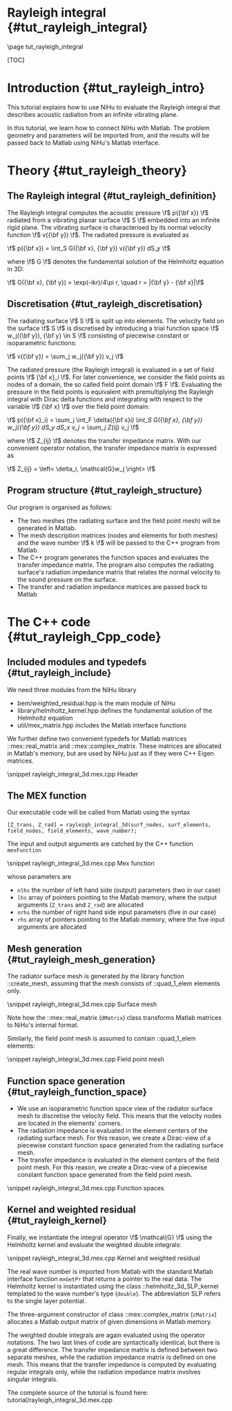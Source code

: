 Rayleigh integral {#tut_rayleigh_integral}
=================

\page tut_rayleigh_integral

[TOC]

Introduction {#tut_rayleigh_intro}
============

This tutorial explains how to use NiHu to evaluate the Rayleigh integral that describes acoustic radiation from an infinite vibrating plane.

In this tutorial, we learn how to connect NiHu with Matlab.
The problem geometry and parameters will be imported from, and the results will be passed back to Matlab using NiHu's Matlab interface.

Theory {#tut_rayleigh_theory}
======

The Rayleigh integral {#tut_rayleigh_definition}
---------------------

The Rayleigh integral computes the acoustic pressure \f$ p({\bf x}) \f$ radiated from a vibrating planar surface \f$ S \f$ embedded into an infinite rigid plane.
The vibrating surface is characterised by its normal velocity function \f$ v({\bf y}) \f$.
The radiated pressure is evaluated as

\f$ p({\bf x}) = \int_S G({\bf x}, {\bf y}) v({\bf y}) dS_y \f$

where \f$ G \f$ denotes the fundamental solution of the Helmholtz equation in 3D:

\f$ G({\bf x}, {\bf y}) = \exp(-ikr)/4\pi r, \quad r = |{\bf y} - {\bf x}|\f$

Discretisation {#tut_rayleigh_discretisation}
--------------

The radiating surface \f$ S \f$ is split up into elements.
The velocity field on the surface \f$ S \f$ is discretised by introducing a trial function space \f$ w_j({\bf y}), {\bf y} \in S \f$ consisting of piecewise constant or isoparametric functions:

\f$ v({\bf y}) = \sum_j w_j({\bf y}) v_j \f$

The radiated pressure (the Rayleigh integral) is evaluated in a set of field points \f$ {\bf x}_i \f$.
For later convenience, we consider the field points as nodes of a domain, the so called field point domain \f$ F \f$.
Evaluating the pressure in the field points is equivalent with premultiplying the Rayleigh integral with Dirac delta functions and integrating with respect to the variable \f$ {\bf x} \f$ over the field point domain:

\f$ p({\bf x}_i) = \sum_j \int_F \delta({\bf x}_i) \int_S G({\bf x}, {\bf y}) w_j({\bf y}) dS_y dS_x v_j
 = \sum_j Z_{ij} v_j \f$
 
where \f$ Z_{ij} \f$ denotes the transfer impedance matrix. With our convenient operator notation, the transfer impedance matrix is expressed as

\f$ Z_{ij} = \left< \delta_i, \mathcal{G}w_j \right> \f$


Program structure {#tut_rayleigh_structure}
-----------------

Our program is organised as follows:
- The two meshes (the radiating surface and the field point mesh) will be generated in Matlab.
- The mesh description matrices (nodes and elements for both meshes) and the wave number \f$ k \f$ will be passed to the C++ program from Matlab.
- The C++ program generates the function spaces and evaluates the transfer impedance matrix. The program also computes the radiating surface's radiation impedance matrix that relates the normal velocity to the sound pressure on the surface.
- The transfer and radiation impedance matrices are passed back to Matlab


The C++ code {#tut_rayleigh_Cpp_code}
============

Included modules and typedefs {#tut_rayleigh_include}
-----------------------------

We need three modules from the NiHu library
- bem/weighted_residual.hpp is the main module of NiHu
- library/helmholtz_kernel.hpp defines the fundamental solution of the Helmholtz equation
- util/mex_matrix.hpp includes the Matlab interface functions

We further define two convenient typedefs for Matlab matrices ::mex::real_matrix and ::mex::complex_matrix.
These matrices are allocated in Matlab's memory, but are used by NiHu just as if they were C++ Eigen matrices.

\snippet rayleigh_integral_3d.mex.cpp Header

The MEX function
----------------

Our executable code will be called from Matlab using the syntax

	[Z_trans, Z_rad] = rayleigh_integral_3d(surf_nodes, surf_elements, field_nodes, field_elements, wave_number);
	
The input and output arguments are catched by the C++ function `mexFunction`

\snippet rayleigh_integral_3d.mex.cpp Mex function

whose parameters are
- `nlhs` the number of left hand side (output) parameters (two in our case)
- `lhs` array of pointers pointing to the Matlab memory, where the output arguments (`Z_trans` and `Z_rad`) are allocated
- `nrhs` the number of right hand side input parameters (five in our case)
- `rhs` array of pointers pointing to the Matlab memory, where the five input arguments are allocated

Mesh generation {#tut_rayleigh_mesh_generation}
---------------

The radiator surface mesh is generated by the library function ::create_mesh, assuming that the mesh consists of ::quad_1_elem elements only.

\snippet rayleigh_integral_3d.mex.cpp Surface mesh

Note how the ::mex::real_matrix (`dMatrix`) class transforms Matlab matrices to NiHu's internal format.

Similarly, the field point mesh is assumed to contain ::quad_1_elem elements:

\snippet rayleigh_integral_3d.mex.cpp Field point mesh

Function space generation {#tut_rayleigh_function_space}
-------------------------

- We use an isoparametric function space view of the radiator surface mesh to discretise the velocity field. This means that the velocity nodes are located in the elements' corners.
- The radiation impedance is evaluated in the element centers of the radiating surface mesh. For this reason, we create a Dirac-view of a piecewise constant function space generated from the radiating surface mesh.
- The transfer impedance is evaluated in the element centers of the field point mesh. For this reason, we create a Dirac-view of a piecewise constant function space generated from the field point mesh.

\snippet rayleigh_integral_3d.mex.cpp Function spaces

Kernel and weighted residual {#tut_rayleigh_kernel}
----------------------------

Finally, we instantiate the integral operator \f$ \mathcal{G} \f$ using the Helmholtz kernel and evaluate the weighted double integrals:

\snippet rayleigh_integral_3d.mex.cpp Kernel and weighted residual

The real wave number is imported from Matlab with the standard Matlab interface function `mxGetPr` that returns a pointer to the real data.
The Helmholtz kernel is instantiated using the class ::helmholtz_3d_SLP_kernel templated to the wave number's type (`double`).
The abbreviation SLP refers to the single layer potential.

The three-argument constructor of class ::mex::complex_matrix (`cMatrix`) allocates a Matlab output matrix of given dimensions in Matlab memory.

The weighted double integrals are again evaluated using the operator notations.
The two last lines of code are syntactically identical, but there is a great difference.
The transfer impedance matrix is defined between two separate meshes, while the radiation impedance matrix is defined on one mesh.
This means that the transfer impedance is computed by evaluating regular integrals only, while the radiation impedance matrix involves singular integrals.

The complete source of the tutorial is found here: tutorial/rayleigh_integral_3d.mex.cpp

